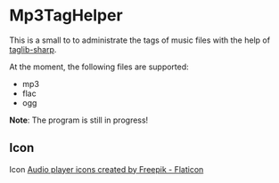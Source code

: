 # Mp3TagHelper

This is a small to to administrate the tags of music files with the help of [taglib-sharp](https://github.com/mono/taglib-sharp).

At the moment, the following files are supported:

- mp3
- flac
- ogg

**Note**: The program is still in progress!

## Icon

Icon [Audio player icons created by Freepik - Flaticon](https://www.flaticon.com/free-icons/audio-player)